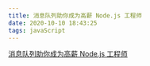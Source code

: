 ```yaml
---
title: 消息队列助你成为高薪 Node.js 工程师
date: 2020-10-10 18:43:25
tags: javaScript
---
```


[消息队列助你成为高薪 Node.js 工程师](https://cloud.tencent.com/developer/article/1549997)